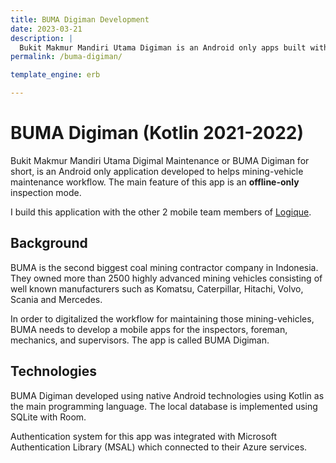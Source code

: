 ```yaml
---
title: BUMA Digiman Development
date: 2023-03-21
description: |
  Bukit Makmur Mandiri Utama Digiman is an Android only apps built with Kotlin to digitalized mining-vehicle inspection workflow.
permalink: /buma-digiman/

template_engine: erb

---
```


# BUMA Digiman (Kotlin 2021-2022)

Bukit Makmur Mandiri Utama Digimal Maintenance or BUMA Digiman for short, is an Android only application developed to helps mining-vehicle maintenance workflow. The main feature of this app is an **offline-only** inspection mode. 

I build this application with the other 2 mobile team members of [Logique](http://logique.co.id/). 

## Background

BUMA is the second biggest coal mining contractor company in Indonesia. They owned more than 2500 highly advanced mining vehicles consisting of well known manufacturers such as Komatsu, Caterpillar, Hitachi, Volvo, Scania and Mercedes. 

In order to digitalized the workflow for maintaining those mining-vehicles, BUMA needs to develop a mobile apps for the inspectors, foreman, mechanics, and supervisors. The app is called BUMA Digiman. 

## Technologies

BUMA Digiman developed using native Android technologies using Kotlin as the main programming language. The local database is implemented using SQLite with Room. 

Authentication system for this app was integrated with Microsoft Authentication Library (MSAL) which connected to their Azure services. 